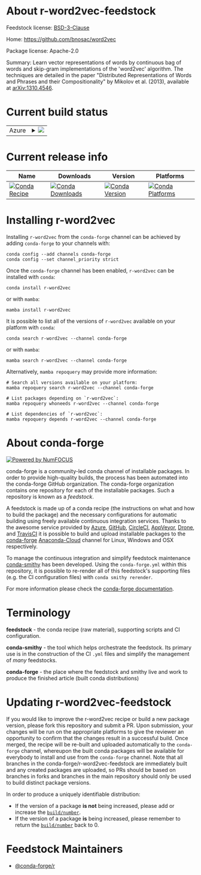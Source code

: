 About r-word2vec-feedstock
==========================

Feedstock license: [BSD-3-Clause](https://github.com/conda-forge/r-word2vec-feedstock/blob/main/LICENSE.txt)

Home: https://github.com/bnosac/word2vec

Package license: Apache-2.0

Summary: Learn vector representations of words by continuous bag of words and skip-gram implementations of the 'word2vec' algorithm. The techniques are detailed in the paper "Distributed Representations of Words and Phrases and their Compositionality" by Mikolov et al. (2013), available at <arXiv:1310.4546>.

Current build status
====================


<table>
    
  <tr>
    <td>Azure</td>
    <td>
      <details>
        <summary>
          <a href="https://dev.azure.com/conda-forge/feedstock-builds/_build/latest?definitionId=13729&branchName=main">
            <img src="https://dev.azure.com/conda-forge/feedstock-builds/_apis/build/status/r-word2vec-feedstock?branchName=main">
          </a>
        </summary>
        <table>
          <thead><tr><th>Variant</th><th>Status</th></tr></thead>
          <tbody><tr>
              <td>linux_64_r_base4.2</td>
              <td>
                <a href="https://dev.azure.com/conda-forge/feedstock-builds/_build/latest?definitionId=13729&branchName=main">
                  <img src="https://dev.azure.com/conda-forge/feedstock-builds/_apis/build/status/r-word2vec-feedstock?branchName=main&jobName=linux&configuration=linux%20linux_64_r_base4.2" alt="variant">
                </a>
              </td>
            </tr><tr>
              <td>linux_64_r_base4.3</td>
              <td>
                <a href="https://dev.azure.com/conda-forge/feedstock-builds/_build/latest?definitionId=13729&branchName=main">
                  <img src="https://dev.azure.com/conda-forge/feedstock-builds/_apis/build/status/r-word2vec-feedstock?branchName=main&jobName=linux&configuration=linux%20linux_64_r_base4.3" alt="variant">
                </a>
              </td>
            </tr><tr>
              <td>osx_64_r_base4.2</td>
              <td>
                <a href="https://dev.azure.com/conda-forge/feedstock-builds/_build/latest?definitionId=13729&branchName=main">
                  <img src="https://dev.azure.com/conda-forge/feedstock-builds/_apis/build/status/r-word2vec-feedstock?branchName=main&jobName=osx&configuration=osx%20osx_64_r_base4.2" alt="variant">
                </a>
              </td>
            </tr><tr>
              <td>osx_64_r_base4.3</td>
              <td>
                <a href="https://dev.azure.com/conda-forge/feedstock-builds/_build/latest?definitionId=13729&branchName=main">
                  <img src="https://dev.azure.com/conda-forge/feedstock-builds/_apis/build/status/r-word2vec-feedstock?branchName=main&jobName=osx&configuration=osx%20osx_64_r_base4.3" alt="variant">
                </a>
              </td>
            </tr><tr>
              <td>win_64</td>
              <td>
                <a href="https://dev.azure.com/conda-forge/feedstock-builds/_build/latest?definitionId=13729&branchName=main">
                  <img src="https://dev.azure.com/conda-forge/feedstock-builds/_apis/build/status/r-word2vec-feedstock?branchName=main&jobName=win&configuration=win%20win_64_" alt="variant">
                </a>
              </td>
            </tr>
          </tbody>
        </table>
      </details>
    </td>
  </tr>
</table>

Current release info
====================

| Name | Downloads | Version | Platforms |
| --- | --- | --- | --- |
| [![Conda Recipe](https://img.shields.io/badge/recipe-r--word2vec-green.svg)](https://anaconda.org/conda-forge/r-word2vec) | [![Conda Downloads](https://img.shields.io/conda/dn/conda-forge/r-word2vec.svg)](https://anaconda.org/conda-forge/r-word2vec) | [![Conda Version](https://img.shields.io/conda/vn/conda-forge/r-word2vec.svg)](https://anaconda.org/conda-forge/r-word2vec) | [![Conda Platforms](https://img.shields.io/conda/pn/conda-forge/r-word2vec.svg)](https://anaconda.org/conda-forge/r-word2vec) |

Installing r-word2vec
=====================

Installing `r-word2vec` from the `conda-forge` channel can be achieved by adding `conda-forge` to your channels with:

```
conda config --add channels conda-forge
conda config --set channel_priority strict
```

Once the `conda-forge` channel has been enabled, `r-word2vec` can be installed with `conda`:

```
conda install r-word2vec
```

or with `mamba`:

```
mamba install r-word2vec
```

It is possible to list all of the versions of `r-word2vec` available on your platform with `conda`:

```
conda search r-word2vec --channel conda-forge
```

or with `mamba`:

```
mamba search r-word2vec --channel conda-forge
```

Alternatively, `mamba repoquery` may provide more information:

```
# Search all versions available on your platform:
mamba repoquery search r-word2vec --channel conda-forge

# List packages depending on `r-word2vec`:
mamba repoquery whoneeds r-word2vec --channel conda-forge

# List dependencies of `r-word2vec`:
mamba repoquery depends r-word2vec --channel conda-forge
```


About conda-forge
=================

[![Powered by
NumFOCUS](https://img.shields.io/badge/powered%20by-NumFOCUS-orange.svg?style=flat&colorA=E1523D&colorB=007D8A)](https://numfocus.org)

conda-forge is a community-led conda channel of installable packages.
In order to provide high-quality builds, the process has been automated into the
conda-forge GitHub organization. The conda-forge organization contains one repository
for each of the installable packages. Such a repository is known as a *feedstock*.

A feedstock is made up of a conda recipe (the instructions on what and how to build
the package) and the necessary configurations for automatic building using freely
available continuous integration services. Thanks to the awesome service provided by
[Azure](https://azure.microsoft.com/en-us/services/devops/), [GitHub](https://github.com/),
[CircleCI](https://circleci.com/), [AppVeyor](https://www.appveyor.com/),
[Drone](https://cloud.drone.io/welcome), and [TravisCI](https://travis-ci.com/)
it is possible to build and upload installable packages to the
[conda-forge](https://anaconda.org/conda-forge) [Anaconda-Cloud](https://anaconda.org/)
channel for Linux, Windows and OSX respectively.

To manage the continuous integration and simplify feedstock maintenance
[conda-smithy](https://github.com/conda-forge/conda-smithy) has been developed.
Using the ``conda-forge.yml`` within this repository, it is possible to re-render all of
this feedstock's supporting files (e.g. the CI configuration files) with ``conda smithy rerender``.

For more information please check the [conda-forge documentation](https://conda-forge.org/docs/).

Terminology
===========

**feedstock** - the conda recipe (raw material), supporting scripts and CI configuration.

**conda-smithy** - the tool which helps orchestrate the feedstock.
                   Its primary use is in the construction of the CI ``.yml`` files
                   and simplify the management of *many* feedstocks.

**conda-forge** - the place where the feedstock and smithy live and work to
                  produce the finished article (built conda distributions)


Updating r-word2vec-feedstock
=============================

If you would like to improve the r-word2vec recipe or build a new
package version, please fork this repository and submit a PR. Upon submission,
your changes will be run on the appropriate platforms to give the reviewer an
opportunity to confirm that the changes result in a successful build. Once
merged, the recipe will be re-built and uploaded automatically to the
`conda-forge` channel, whereupon the built conda packages will be available for
everybody to install and use from the `conda-forge` channel.
Note that all branches in the conda-forge/r-word2vec-feedstock are
immediately built and any created packages are uploaded, so PRs should be based
on branches in forks and branches in the main repository should only be used to
build distinct package versions.

In order to produce a uniquely identifiable distribution:
 * If the version of a package **is not** being increased, please add or increase
   the [``build/number``](https://docs.conda.io/projects/conda-build/en/latest/resources/define-metadata.html#build-number-and-string).
 * If the version of a package **is** being increased, please remember to return
   the [``build/number``](https://docs.conda.io/projects/conda-build/en/latest/resources/define-metadata.html#build-number-and-string)
   back to 0.

Feedstock Maintainers
=====================

* [@conda-forge/r](https://github.com/conda-forge/r/)

